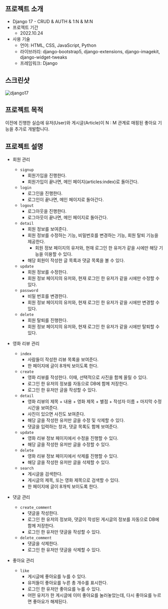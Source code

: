 ## 프로젝트 소개

- Django 17 - CRUD & AUTH & 1:N & M:N
- 프로젝트 기간
  - 2022.10.24
- 사용 기술
  - 언어: HTML, CSS, JavaScript, Python
  - 라이브러리: django-bootstrap5, django-extensions, django-imagekit, django-widget-tweaks
  - 프레임워크: Django



## 스크린샷

![django17](Assets/README.assets/django17.gif)



## 프로젝트 목적

이전에 진행한 실습에 유저(User)와 게시글(Article)이 N : M 관계로 매핑된 좋아요 기능을 추가로 개발합니다.



## 프로젝트 설명

- 회원 관리
  - `signup`
    - 회원가입을 진행한다.
    - 회원가입이 끝나면, 메인 페이지(articles:index)로 돌아간다.
  - `login`
    - 로그인을 진행한다.
    - 로그인이 끝나면, 메인 페이지로 돌아간다.
  - `logout`
    - 로그아웃을 진행한다.
    - 로그아웃이 끝나면, 메인 페이지로 돌아간다.
  - `detail`
    - 회원 정보를 보여준다.
    - 회원 정보를 수정하는 기능, 비밀번호를 변경하는 기능, 회원 탈퇴 기능을 제공한다.
      - 회원 정보 페이지의 유저와, 현재 로그인 한 유저가 같을 시에만 해당 기능을 이용할 수 있다.
    - 해당 회원이 작성한 글 목록과 댓글 목록을 볼 수 있다.
  - `update`
    - 회원 정보를 수정한다.
    - 회원 정보 페이지의 유저와, 현재 로그인 한 유저가 같을 시에만 수정할 수 있다.
  - `password`
    - 비밀 번호를 변경한다.
    - 회원 정보 페이지의 유저와, 현재 로그인 한 유저가 같을 시에만 변경할 수 있다.
  - `delete`
    - 회원 탈퇴를 진행한다.
    - 회원 정보 페이지의 유저와, 현재 로그인 한 유저가 같을 시에만 탈퇴할 수 있다.



- 영화 리뷰 관리
  - `index`
    - 사람들이 작성한 리뷰 목록을 보여준다.
    - 한 페이지에 글이 8개씩 보이도록 한다.
  - `create`
    - 영화 리뷰를 작성한다. 이때, 선택적으로 사진을 함께 올릴 수 있다.
    - 로그인 한 유저의 정보를 자동으로 DB에 함께 저장한다.
    - 로그인 한 유저만 글을 작성할 수 있다.
  - `detail`
    - 영화 리뷰의 제목 + 내용 + 영화 제목 + 별점 + 작성자 이름 + 마지막 수정 시간을 보여준다.
    - 사진이 있으면 사진도 보여준다.
    - 해당 글을 작성한 유저만 글을 수정 및 삭제할 수 있다.
    - 댓글을 입력하는 창과, 댓글 목록도 함께 보여준다.
  - `update`
    - 영화 리뷰 정보 페이지에서 수정을 진행할 수 있다.
    - 해당 글을 작성한 유저만 글을 수정할 수 있다.
  - `delete`
    - 영화 리뷰 정보 페이지에서 삭제를 진행할 수 있다.
    - 해당 글을 작성한 유저만 글을 삭제할 수 있다.
  - `search`
    - 게시글을 검색한다.
    - 게시글의 제목, 또는 영화 제목으로 검색할 수 있다.
    - 한 페이지에 글이 8개씩 보이도록 한다.



- 댓글 관리
  - `create_comment`
    - 댓글을 작성한다.
    - 로그인 한 유저의 정보와, 댓글이 작성된 게시글의 정보를 자동으로 DB에 함께 저장한다.
    - 로그인 한 유저만 댓글을 작성할 수 있다.
  - `delete_comment`
    - 댓글을 삭제한다.
    - 로그인 한 유저만 댓글을 삭제할 수 있다.



- 좋아요 관리
  - `like`
    - 게시글에 좋아요를 누를 수 있다.
    - 유저들이 좋아요를 누른 총 개수를 표시한다.
    - 로그인 한 유저만 좋아요를 누를 수 있다.
    - 어떤 유저가 한 게시글에 이미 좋아요를 눌러놓았는데, 다시 좋아요를 누르면 좋아요가 해제된다.
